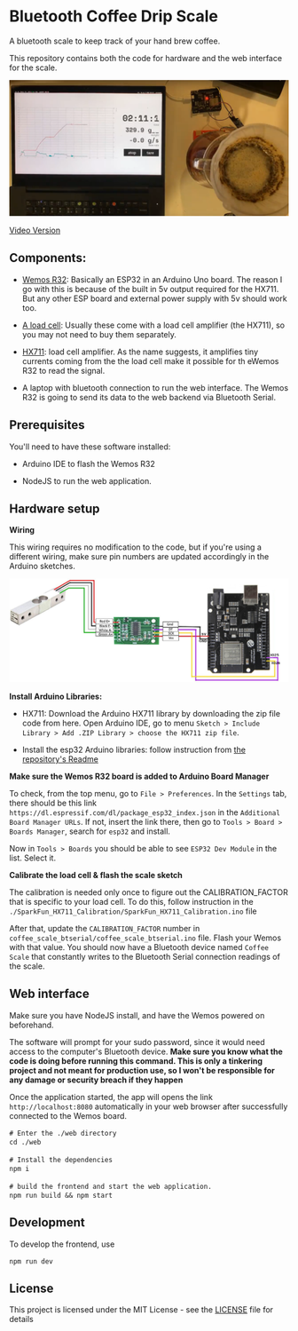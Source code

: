 # Bluetooth Coffee Drip Scale

A bluetooth scale to keep track of your hand brew coffee.

This repository contains both the code for hardware and the web interface for the scale.

![demo](./demo.png)

[Video Version](https://gifs.com/gif/coffee-scale-E8m5DY)

## Components:

- [Wemos R32](https://www.amazon.de/s?k=wemos+R32&__mk_de_DE=%C3%85M%C3%85%C5%BD%C3%95%C3%91&ref=nb_sb_noss): Basically an ESP32 in an Arduino Uno board. The reason I go with this is because of the built in 5v output required for the HX711. But any other ESP board and external power supply with 5v should work too.

- [A load cell](https://www.amazon.de/Tragbarer-Elektronischer-W%C3%A4gezelle-HX711-Gewicht-Raspberry/dp/B076PYX5DW/ref=sr_1_1?__mk_de_DE=%C3%85M%C3%85%C5%BD%C3%95%C3%91&dchild=1&keywords=1kg+loadcell&qid=1586778094&sr=8-1): Usually these come with a load cell amplifier (the HX711), so you may not need to buy them separately.

- [HX711](https://circuits4you.com/wp-content/uploads/2016/11/Hx711-Module-Arduino.jpg): load cell amplifier. As the name suggests, it amplifies tiny currents coming from the the load cell make it possible for th eWemos R32 to read the signal.

- A laptop with bluetooth connection to run the web interface. The Wemos R32 is going to send its data to the web backend via Bluetooth Serial.

## Prerequisites

You'll need to have these software installed:

- Arduino IDE to flash the Wemos R32

- NodeJS to run the web application.

## Hardware setup

**Wiring**

This wiring requires no modification to the code, but if you're using a different wiring, make sure pin numbers are updated accordingly in the Arduino sketches.

![wiring](./wiring.jpg)


**Install Arduino Libraries:**

- HX711: Download the Arduino HX711 library by downloading the zip file code from here. Open Arduino IDE, go to menu `Sketch > Include Library > Add .ZIP Library > choose the HX711 zip file`.

- Install the esp32 Arduino libraries: follow instruction from [the repository's Readme](https://github.com/espressif/arduino-esp32#installation-instructions)

**Make sure the Wemos R32 board is added to Arduino Board Manager**

To check, from the top menu, go to `File > Preferences`. In the `Settings` tab, there should be this link `https://dl.espressif.com/dl/package_esp32_index.json` in the `Additional Board Manager URLs`. If not, insert the link there, then go to `Tools > Board > Boards Manager`, search for `esp32` and install.

Now in `Tools > Boards` you should be able to see `ESP32 Dev Module` in the list. Select it.

**Calibrate the load cell & flash the scale sketch**

The calibration is needed only once to figure out the CALIBRATION_FACTOR that is specific to your load cell. To do this, follow instruction in the `./SparkFun_HX711_Calibration/SparkFun_HX711_Calibration.ino` file

After that, update the `CALIBRATION_FACTOR` number in `coffee_scale_btserial/coffee_scale_btserial.ino` file. Flash your Wemos with that value. You should now have a Bluetooth device named `Coffee Scale` that constantly writes to the Bluetooth Serial connection readings of the scale.

## Web interface

Make sure you have NodeJS install, and have the Wemos powered on beforehand.

The software will prompt for your sudo password, since it would need access to the computer's Bluetooth device. **Make sure you know what the code is doing before running this command. This is only a tinkering project and not meant for production use, so I won't be responsible for any damage or security breach if they happen**

Once the application started, the app will opens the link `http://localhost:8080` automatically in your web browser after successfully connected to the Wemos board.

```
# Enter the ./web directory
cd ./web

# Install the dependencies
npm i

# build the frontend and start the web application.
npm run build && npm start
```

## Development

To develop the frontend, use

```
npm run dev
```

## License

This project is licensed under the MIT License - see the [LICENSE](LICENSE) file for details
